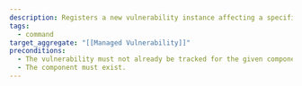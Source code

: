 ```yaml
---
description: Registers a new vulnerability instance affecting a specific component. Initializes the classification lifecycle and enables context-aware risk evaluation and tracking.
tags:
  - command
target_aggregate: "[[Managed Vulnerability]]"
preconditions:
  - The vulnerability must not already be tracked for the given component.
  - The component must exist.
---
```

